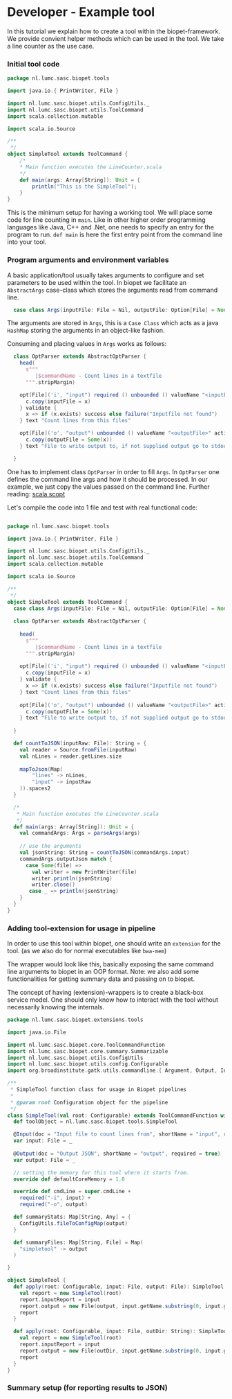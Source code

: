 # Developer - Example tool

In this tutorial we explain how to create a tool within the biopet-framework. We provide convient helper methods which can be used in the tool.
We take a line counter as the use case.

### Initial tool code
```scala
package nl.lumc.sasc.biopet.tools

import java.io.{ PrintWriter, File }

import nl.lumc.sasc.biopet.utils.ConfigUtils._
import nl.lumc.sasc.biopet.utils.ToolCommand
import scala.collection.mutable

import scala.io.Source

/**
 */
object SimpleTool extends ToolCommand {
    /*
    * Main function executes the LineCounter.scala
    */    
    def main(args: Array[String]): Unit = {
        println("This is the SimpleTool");
    }
}
```

This is the minimum setup for having a working tool. We will place some code for line counting in ``main``. Like in other 
higher order programming languages like Java, C++ and .Net, one needs to specify an entry for the program to run. ``def main``
is here the first entry point from the command line into your tool.


### Program arguments and environment variables

A basic application/tool usually takes arguments to configure and set parameters to be used within the tool.
In biopet we facilitate an ``AbstractArgs`` case-class which stores the arguments read from command line.


```scala
  case class Args(inputFile: File = Nil, outputFile: Option[File] = None) extends AbstractArgs
```

The arguments are stored in ``Args``, this is a `Case Class` which acts as a java `HashMap` storing the arguments in an 
object-like fashion.

Consuming and placing values in `Args` works as follows:

```scala
  class OptParser extends AbstractOptParser {
    head(
      s"""
         |$commandName - Count lines in a textfile
      """.stripMargin)

    opt[File]('i', "input") required () unbounded () valueName "<inputFile>" action { (x, c) =>
      c.copy(inputFile = x)
    } validate {
      x => if (x.exists) success else failure("Inputfile not found")
    } text "Count lines from this files"

    opt[File]('o', "output") unbounded () valueName "<outputFile>" action { (x, c) =>
      c.copy(outputFile = Some(x))
    } text "File to write output to, if not supplied output go to stdout"

  }
```

One has to implement class `OptParser` in order to fill `Args`. In `OptParser` one defines the command line args and how it should be processed.
 In our example, we just copy the values passed on the command line. Further reading: [scala scopt](https://github.com/scopt/scopt)

Let's compile the code into 1 file and test with real functional code:


```scala

package nl.lumc.sasc.biopet.tools

import java.io.{ PrintWriter, File }

import nl.lumc.sasc.biopet.utils.ConfigUtils._
import nl.lumc.sasc.biopet.utils.ToolCommand
import scala.collection.mutable

import scala.io.Source

/**
 */
object SimpleTool extends ToolCommand {
  case class Args(inputFile: File = Nil, outputFile: Option[File] = None) extends AbstractArgs
        
  class OptParser extends AbstractOptParser {
    
    head(
      s"""
         |$commandName - Count lines in a textfile
      """.stripMargin)
    
    opt[File]('i', "input") required () unbounded () valueName "<inputFile>" action { (x, c) =>
      c.copy(inputFile = x)
    } validate {
      x => if (x.exists) success else failure("Inputfile not found")
    } text "Count lines from this files"
    
    opt[File]('o', "output") unbounded () valueName "<outputFile>" action { (x, c) =>
      c.copy(outputFile = Some(x))
    } text "File to write output to, if not supplied output go to stdout"
    
  }

  def countToJSON(inputRaw: File): String = {
    val reader = Source.fromFile(inputRaw)
    val nLines = reader.getLines.size
    
    mapToJson(Map(
        "lines" -> nLines,
        "input" -> inputRaw
    )).spaces2
  }

  /*
   * Main function executes the LineCounter.scala
   */    
  def main(args: Array[String]): Unit = {
    val commandArgs: Args = parseArgs(args)
    
    // use the arguments
    val jsonString: String = countToJSON(commandArgs.input)
    commandArgs.outputJson match {
      case Some(file) =>
        val writer = new PrintWriter(file)
        writer.println(jsonString)
        writer.close()
       case _ => println(jsonString)
    }
  }
}
```

### Adding tool-extension for usage in pipeline

In order to use this tool within biopet, one should write an `extension` for the tool. (as we also do for normal executables like `bwa-mem`)
 
The wrapper would look like this, basically exposing the same command line arguments to biopet in an OOP format.
Note: we also add some functionalities for getting summary data and passing on to biopet.

The concept of having (extension)-wrappers is to create a black-box service model. One should only know how to interact with the tool without necessarily knowing the internals.


```scala
package nl.lumc.sasc.biopet.extensions.tools

import java.io.File

import nl.lumc.sasc.biopet.core.ToolCommandFunction
import nl.lumc.sasc.biopet.core.summary.Summarizable
import nl.lumc.sasc.biopet.utils.ConfigUtils
import nl.lumc.sasc.biopet.utils.config.Configurable
import org.broadinstitute.gatk.utils.commandline.{ Argument, Output, Input }

/**
 * SimpleTool function class for usage in Biopet pipelines
 *
 * @param root Configuration object for the pipeline
 */
class SimpleTool(val root: Configurable) extends ToolCommandFunction with Summarizable {
  def toolObject = nl.lumc.sasc.biopet.tools.SimpleTool

  @Input(doc = "Input file to count lines from", shortName = "input", required = true)
  var input: File = _
  
  @Output(doc = "Output JSON", shortName = "output", required = true)
  var output: File = _

  // setting the memory for this tool where it starts from.
  override def defaultCoreMemory = 1.0

  override def cmdLine = super.cmdLine +
    required("-i", input) +
    required("-o", output)

  def summaryStats: Map[String, Any] = {
    ConfigUtils.fileToConfigMap(output)
  }

  def summaryFiles: Map[String, File] = Map(
    "simpletool" -> output
  )

}

object SimpleTool {
  def apply(root: Configurable, input: File, output: File): SimpleTool = {
    val report = new SimpleTool(root)
    report.inputReport = input
    report.output = new File(output, input.getName.substring(0, input.getName.lastIndexOf(".")) + ".simpletool.json")
    report
  }

  def apply(root: Configurable, input: File, outDir: String): SimpleTool = {
    val report = new SimpleTool(root)
    report.inputReport = input
    report.output = new File(outDir, input.getName.substring(0, input.getName.lastIndexOf(".")) + ".simpletool.json")
    report
  }
}
```


### Summary setup (for reporting results to JSON)



